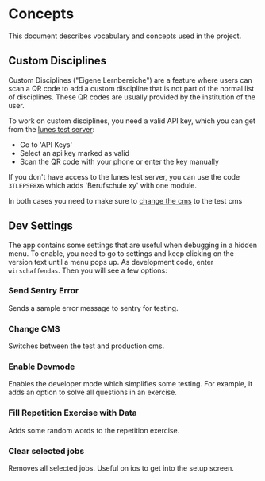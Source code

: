 # Concepts

This document describes vocabulary and concepts used in the project.

## Custom Disciplines

Custom Disciplines ("Eigene Lernbereiche") are a feature where users can scan a QR code
to add a custom discipline that is not part of the normal list of disciplines.
These QR codes are usually provided by the institution of the user.

To work on custom disciplines, you need a valid API key, which you can get from the [lunes test server](https://lunes-test.tuerantuer.org/en/admin/):

- Go to 'API Keys'
- Select an api key marked as valid
- Scan the QR code with your phone or enter the key manually

If you don't have access to the lunes test server, you can use the code `3TLEPSE8X6` which adds 'Berufschule xy' with one module.

In both cases you need to make sure to [change the cms](#change-cms) to the test cms

## Dev Settings

The app contains some settings that are useful when debugging in a hidden menu.
To enable, you need to go to settings and keep clicking on the version text until a menu pops up.
As development code, enter `wirschaffendas`. Then you will see a few options:

### Send Sentry Error

Sends a sample error message to sentry for testing.

### Change CMS

Switches between the test and production cms.

### Enable Devmode

Enables the developer mode which simplifies some testing. For example, it adds an option to solve all questions in an exercise.

### Fill Repetition Exercise with Data

Adds some random words to the repetition exercise.

### Clear selected jobs

Removes all selected jobs. Useful on ios to get into the setup screen.
